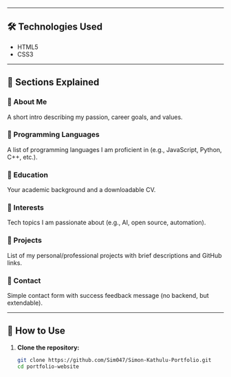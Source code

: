 
---

## 🛠 Technologies Used

- HTML5
- CSS3

---

## 🧠 Sections Explained

### 🔹 About Me
A short intro describing my passion, career goals, and values.

### 🔹 Programming Languages
A list of programming languages I am proficient in (e.g., JavaScript, Python, C++, etc.).

### 🔹 Education
Your academic background and a downloadable CV.

### 🔹 Interests
Tech topics I am passionate about (e.g., AI, open source, automation).

### 🔹 Projects
List of my personal/professional projects with brief descriptions and GitHub links.

### 🔹 Contact
Simple contact form with success feedback message (no backend, but extendable).

---

## 📝 How to Use

1. **Clone the repository:**
   ```bash
   git clone https://github.com/Sim047/Simon-Kathulu-Portfolio.git
   cd portfolio-website

